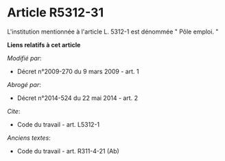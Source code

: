 # Article R5312-31

L'institution mentionnée à l'article L. 5312-1 est dénommée " Pôle emploi. "

**Liens relatifs à cet article**

_Modifié par_:

  - Décret n°2009-270 du 9 mars 2009 - art. 1

_Abrogé par_:

  - Décret n°2014-524 du 22 mai 2014 - art. 2

_Cite_:

  - Code du travail - art. L5312-1

_Anciens textes_:

  - Code du travail - art. R311-4-21 (Ab)
